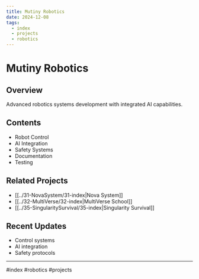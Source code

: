 ```yaml
---
title: Mutiny Robotics
date: 2024-12-08
tags:
  - index
  - projects
  - robotics
---
```


# Mutiny Robotics

## Overview
Advanced robotics systems development with integrated AI capabilities.

## Contents
- Robot Control
- AI Integration
- Safety Systems
- Documentation
- Testing

## Related Projects
- [[../31-NovaSystem/31-index|Nova System]]
- [[../32-MultiVerse/32-index|MultiVerse School]]
- [[../35-SingularitySurvival/35-index|Singularity Survival]]

## Recent Updates
- Control systems
- AI integration
- Safety protocols

---

#index #robotics #projects